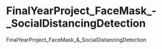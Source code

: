 # FinalYearProject_FaceMask_-_SocialDistancingDetection
FinalYearProject_FaceMask_&amp;_SocialDistancingDetection
